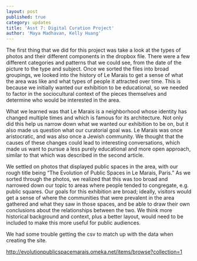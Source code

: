```yaml
---
layout: post
published: true
category: updates
title: 'Asst 7: Digital Curation Project'
author: 'Maya Madhavan, Kelly Huang'
---
```

The first thing that we did for this project was take a look at the types of photos and their different components in the dropbox file. There were a few different categories and patterns that we could see, from the date of the picture to the type and subject. Once we sorted the files into broad groupings, we looked into the history of Le Marais to get a sense of what the area was like and what types of people it attracted over time. This is because we initially wanted our exhibition to be educational, so we needed to factor in the sociocultural context of the pieces themselves and determine who would be interested in the area.

What we learned was that Le Marais is a neighborhood whose identity has changed multiple times and which is famous for its architecture. Not only did this help us narrow down what we wanted our exhibition to be on, but it also made us question what our curatorial goal was. Le Marais was once aristocratic, and was also once a Jewish community. We thought that the causes of these changes could lead to interesting conversations, which made us want to pursue a less purely educational and more open approach, similar to that which was described in the second article. 

We settled on photos that displayed public spaces in the area, with our rough title being “The Evolution of Public Spaces in Le Marais, Paris.” As we sorted through the photos, we realized that this was too broad and narrowed down our topic to areas where people tended to congregate, e.g. public squares. Our goals for this exhibition are broad; ideally, visitors would get a sense of where the communities that were prevalent in the area gathered and what they saw in those spaces, and be able to draw their own conclusions about the relationships between the two. We think more historical background and context, plus a better layout, would need to be included to make this more useful for public audiences. 

We had some trouble getting the csv to match up with the data when creating the site.

http://evolutionpublicspacemarais.omeka.net/items/browse?collection=1
